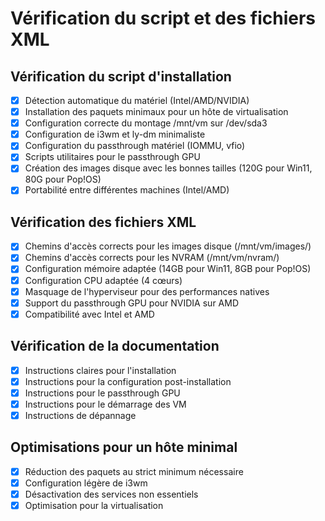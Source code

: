 # Vérification du script et des fichiers XML

## Vérification du script d'installation

- [x] Détection automatique du matériel (Intel/AMD/NVIDIA)
- [x] Installation des paquets minimaux pour un hôte de virtualisation
- [x] Configuration correcte du montage /mnt/vm sur /dev/sda3
- [x] Configuration de i3wm et ly-dm minimaliste
- [x] Configuration du passthrough matériel (IOMMU, vfio)
- [x] Scripts utilitaires pour le passthrough GPU
- [x] Création des images disque avec les bonnes tailles (120G pour Win11, 80G pour Pop!OS)
- [x] Portabilité entre différentes machines (Intel/AMD)

## Vérification des fichiers XML

- [x] Chemins d'accès corrects pour les images disque (/mnt/vm/images/)
- [x] Chemins d'accès corrects pour les NVRAM (/mnt/vm/nvram/)
- [x] Configuration mémoire adaptée (14GB pour Win11, 8GB pour Pop!OS)
- [x] Configuration CPU adaptée (4 cœurs)
- [x] Masquage de l'hyperviseur pour des performances natives
- [x] Support du passthrough GPU pour NVIDIA sur AMD
- [x] Compatibilité avec Intel et AMD

## Vérification de la documentation

- [x] Instructions claires pour l'installation
- [x] Instructions pour la configuration post-installation
- [x] Instructions pour le passthrough GPU
- [x] Instructions pour le démarrage des VM
- [x] Instructions de dépannage

## Optimisations pour un hôte minimal

- [x] Réduction des paquets au strict minimum nécessaire
- [x] Configuration légère de i3wm
- [x] Désactivation des services non essentiels
- [x] Optimisation pour la virtualisation
